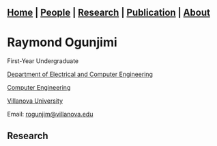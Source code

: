 ## [Home](../) | [**People**](../people) | [Research](../research) | [Publication](../publication) | [About](../about) 

# Raymond Ogunjimi
First-Year Undergraduate 

[Department of Electrical and Computer Engineering](https://www1.villanova.edu/villanova/engineering/departments/ece.html)

[Computer Engineering](https://www1.villanova.edu/villanova/engineering/departments/ece/undergrad/bachelors-cpe.html)

[Villanova University](https://www1.villanova.edu/university.html)

Email: <a href="rogunjim@villanova.edu">rogunjim@villanova.edu</a>
## Research
